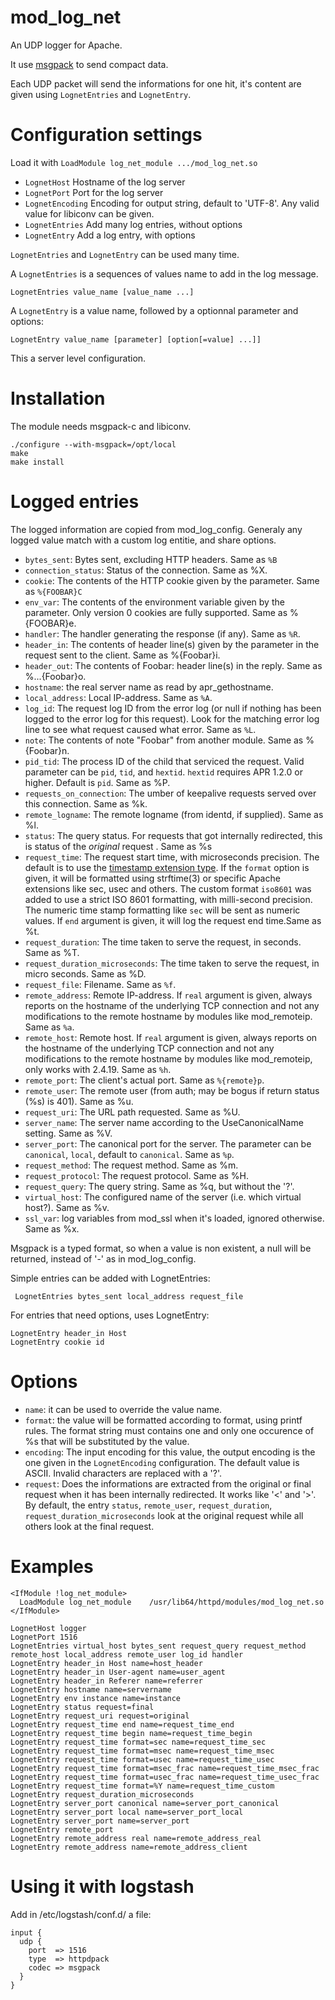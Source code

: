 mod_log_net
===========

An UDP logger for Apache.

It use [msgpack](http://msgpack.org) to send compact data.

Each UDP packet will send the informations for one hit, it's content are given using `LognetEntries` and `LognetEntry`.

# Configuration settings

Load it with `LoadModule log_net_module .../mod_log_net.so`

 * `LognetHost` Hostname of the log server
 * `LognetPort` Port for the log server
 * `LognetEncoding` Encoding for output string, default to 'UTF-8'. Any valid value for libiconv can be given.
 * `LognetEntries` Add many log entries, without options
 * `LognetEntry` Add a log entry, with options

`LognetEntries` and `LognetEntry` can be used many time.

A `LognetEntries` is a sequences of values name to add in the log message.

    LognetEntries value_name [value_name ...]

A `LognetEntry` is a value name, followed by a optionnal parameter and options:

    LognetEntry value_name [parameter] [option[=value] ...]]

This a server level configuration.

# Installation

The module needs msgpack-c and libiconv.

    ./configure --with-msgpack=/opt/local
    make
    make install
    
# Logged entries

The logged information are copied from mod_log_config. Generaly any logged value match with a custom log entitie, and share options.

 * `bytes_sent`: Bytes sent, excluding HTTP headers. Same as `%B`
 * `connection_status`:  Status of the connection. Same as %X.
 * `cookie`:  The contents of the HTTP cookie given by the parameter. Same as `%{FOOBAR}C`
 * `env_var`: The contents of the environment variable given by the parameter. Only version 0 cookies are fully supported. Same as %{FOOBAR}e.
 * `handler`: The handler generating the response (if any). Same as `%R`.
 * `header_in`: The contents of header line(s) given by the parameter in the request sent to the client. Same as %{Foobar}i.
 * `header_out`:  The contents of Foobar: header line(s) in the reply. Same as %...{Foobar}o.
 * `hostname`:  the real server name as read by apr_gethostname.
 * `local_address`: Local IP-address. Same as `%A`.
 * `log_id`: The request log ID from the error log (or null if nothing has been logged to the error log for this request). Look for the matching error log line to see what request caused what error. Same as `%L`.
 * `note`:  The contents of note "Foobar" from another module. Same as %{Foobar}n.
 * `pid_tid`: The process ID of the child that serviced the request. Valid parameter can be `pid`, `tid`, and `hextid`. `hextid` requires APR 1.2.0 or higher. Default is `pid`. Same as %P.
 * `requests_on_connection`: The umber of keepalive requests served over this connection. Same as %k.
 * `remote_logname`: The remote logname (from identd, if supplied). Same as %l.
 * `status`: The query status. For requests that got internally redirected, this is status of the *original* request . Same as %s
 * `request_time`: The request start time, with microseconds precision. The default is to use the [timestamp extension type](https://github.com/msgpack/msgpack/blob/master/spec.md#timestamp-extension-type). If the `format` option is given, it will be formatted using strftime(3) or specific Apache extensions like sec, usec and others. The custom format `iso8601` was added to use a strict ISO 8601 formatting, with milli-second precision. The numeric time stamp formatting like `sec` will be sent as numeric values. If `end` argument is given, it will log the request end time.Same as %t.
 * `request_duration`: The time taken to serve the request, in seconds. Same as %T.
 * `request_duration_microseconds`:  The time taken to serve the request, in micro seconds. Same as %D.
 * `request_file`: Filename. Same as `%f`.
 * `remote_address`: Remote IP-address. If `real` argument is given, always reports on the hostname of the underlying TCP connection and not any modifications to the remote hostname by modules like mod_remoteip. Same as `%a`.
 * `remote_host`: Remote host. If `real` argument is given, always reports on the hostname of the underlying TCP connection and not any modifications to the remote hostname by modules like mod_remoteip, only works with 2.4.19. Same as `%h`.
 * `remote_port`: The client's actual port. Same as `%{remote}p`.
 * `remote_user`: The remote user (from auth; may be bogus if return status (%s) is 401). Same as %u.
 * `request_uri`: The URL path requested. Same as %U.
 * `server_name`: The server name according to the UseCanonicalName setting. Same as %V.
 * `server_port`: The canonical port for the server. The parameter can be `canonical`, `local`, default to `canonical`. Same as `%p`.
 * `request_method`: The request method. Same as %m.
 * `request_protocol`: The request protocol. Same as %H.
 * `request_query`: The query string. Same as %q, but without the '?'.
 * `virtual_host`: The configured name of the server (i.e. which virtual host?). Same as %v.
 * `ssl_var`: log variables from mod_ssl when it's loaded, ignored otherwise. Same as %x.

Msgpack is a typed format, so when a value is non existent, a null will be returned, instead of '-' as in mod_log_config.

Simple entries can be added with LognetEntries:

     LognetEntries bytes_sent local_address request_file

For entries that need options, uses LognetEntry:

    LognetEntry header_in Host
    LognetEntry cookie id

# Options

 * `name`: it can be used to override the value name.
 * `format`: the value will be formatted according to format, using printf rules. The format string must contains one and only one occurence of %s that will be substituted by the value.
 * `encoding`: The input encoding for this value, the output encoding is the one given in the `LognetEncoding` configuration. The default value is ASCII. Invalid characters are replaced with a '?'.
 * `request`: Does the informations are extracted from the original or final request when it has been internally redirected. It works like '<' and '>'. By default, the entry  `status`, `remote_user`, `request_duration`, `request_duration_microseconds` look at the original request while all others look at the final request.
 
# Examples

```
<IfModule !log_net_module>
  LoadModule log_net_module    /usr/lib64/httpd/modules/mod_log_net.so
</IfModule>

LognetHost logger
LognetPort 1516
LognetEntries virtual_host bytes_sent request_query request_method remote_host local_address remote_user log_id handler
LognetEntry header_in Host name=host_header
LognetEntry header_in User-agent name=user_agent
LognetEntry header_in Referer name=referrer
LognetEntry hostname name=servername
LognetEntry env instance name=instance
LognetEntry status request=final
LognetEntry request_uri request=original
LognetEntry request_time end name=request_time_end
LognetEntry request_time begin name=request_time_begin
LognetEntry request_time format=sec name=request_time_sec
LognetEntry request_time format=msec name=request_time_msec
LognetEntry request_time format=usec name=request_time_usec
LognetEntry request_time format=msec_frac name=request_time_msec_frac
LognetEntry request_time format=usec_frac name=request_time_usec_frac
LognetEntry request_time format=%Y name=request_time_custom
LognetEntry request_duration_microseconds
LognetEntry server_port canonical name=server_port_canonical
LognetEntry server_port local name=server_port_local
LognetEntry server_port name=server_port
LognetEntry remote_port
LognetEntry remote_address real name=remote_address_real
LognetEntry remote_address name=remote_address_client
```

# Using it with logstash

Add in /etc/logstash/conf.d/ a file:

    input {
      udp {
        port  => 1516
        type  => httpdpack
        codec => msgpack
      }
    }
    